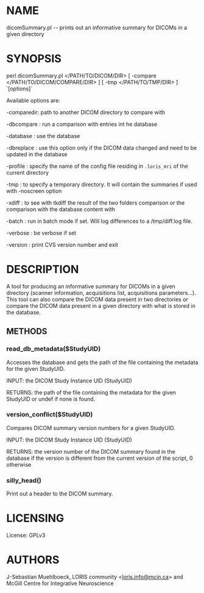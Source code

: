 # NAME

dicomSummary.pl -- prints out an informative summary for DICOMs in a given directory

# SYNOPSIS

perl dicomSummary.pl &lt;/PATH/TO/DICOM/DIR> \[ -compare &lt;/PATH/TO/DICOM/COMPARE/DIR> \] \[ -tmp &lt;/PATH/TO/TMP/DIR> \] \`\[options\]\`

Available options are:

\-comparedir: path to another DICOM directory to compare with

\-dbcompare : run a comparison with entries int he database

\-database  : use the database

\-dbreplace : use this option only if the DICOM data changed and need to be updated
             in the database

\-profile   : specify the name of the config file residing in `.loris_mri` of the
             current directory

\-tmp       : to specify a temporary directory. It will contain the summaries if
             used with -noscreen option

\-xdiff     : to see with tkdiff the result of the two folders comparison or the
             comparison with the database content with

\-batch     : run in batch mode if set. Will log differences to a /tmp/diff.log file.

\-verbose   : be verbose if set

\-version   : print CVS version number and exit

# DESCRIPTION

A tool for producing an informative summary for DICOMs in a given directory
(scanner information, acquisitions list, acquisitions parameters...). This tool
can also compare the DICOM data present in two directories or compare the DICOM
data present in a given directory with what is stored in the database.

## METHODS

### read\_db\_metadata($StudyUID)

Accesses the database and gets the path of the file containing the metadata for
the given StudyUID.

INPUT: the DICOM Study Instance UID (StudyUID)

RETURNS: the path of the file containing the metadata for the given StudyUID or
         undef if none is found.

### version\_conflict($StudyUID)

Compares DICOM summary version numbers for a given StudyUID.

INPUT: the DICOM Study Instance UID (StudyUID)

RETURNS: the version number of the DICOM summary found in the database if the
         version is different from the current version of the script, 0 otherwise

### silly\_head()

Print out a header to the DICOM summary.

# LICENSING

License: GPLv3

# AUTHORS

J-Sebastian Muehlboeck,
LORIS community &lt;loris.info@mcin.ca> and McGill Centre for Integrative
Neuroscience

